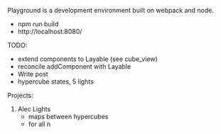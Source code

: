 Playground is a development environment built on webpack and node.

* npm run build
* http://localhost:8080/

TODO:
- extend components to Layable (see cube_view)
- reconcile addComponent with Layable
- Write post
- hypercube states, 5 lights

Projects:
1. Alec Lights
    - maps between hypercubes
    - for all n